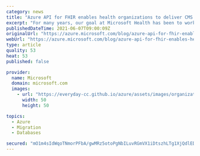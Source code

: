 ```yaml
---
category: news
title: "Azure API for FHIR enables health organizations to deliver CMS Patient Access and Provider Directory APIs  "
excerpt: "For many years, our goal at Microsoft Health has been to work alongside our customers to make health data more accessible, scalable, and to empower them to do more with their data. We understood that in order to truly harness the power of data in the health industry, not only must this data be interoperable"
publishedDateTime: 2021-06-07T09:00:09Z
originalUrl: "https://azure.microsoft.com/blog/azure-api-for-fhir-enables-health-organizations-to-deliver-cms-patient-access-and-provider-directory-apis/"
webUrl: "https://azure.microsoft.com/blog/azure-api-for-fhir-enables-health-organizations-to-deliver-cms-patient-access-and-provider-directory-apis/"
type: article
quality: 53
heat: 53
published: false

provider:
  name: Microsoft
  domain: microsoft.com
  images:
    - url: "https://everyday-cc.github.io/azure/assets/images/organizations/microsoft.com-50x50.jpg"
      width: 50
      height: 50

topics:
  - Azure
  - Migration
  - Databases

secured: "mO1m4sIdWqoTNmorPFbA/gwMRz5otoPgNbILuvRGmVX1iDtszhLTg1XjQdlEDJHwgrrJN2YBqmtJU08QDeuWxQ9ds1UR8u6QNpDVBfWADz5XrA5DNeZq20qSsU2fg7zKgFmSprmKpxc2lQRSRI+tAG/acX5LLSCmJViN45x0L25az85Q/m8mYsh496VhVLuIuOg6AULfc3/+c1XO11q5SrIjNHDzjHc2uOe2XWCf4JeMAIcKgcaUqIOLOZ8df/QZNq7TDDweID/tSbsE8dXfQ0bWwddXuDv6af3zlikenEgNwL2RcSKni7Pv4qyuf3qL2Lf9NFLjuVyKk1MS+SJZeyQlBL6YP3T7ytHCsR3F1WU=;tWNdo04tN7XmfZDKqclCmg=="
---
```


